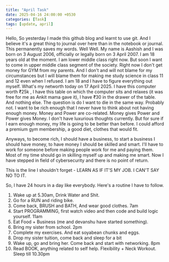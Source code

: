 ```yaml
---
title: "April Task"
date: 2025-04-16 24:00:00 +0530
categories: [Task]
tags: [update, april]
---
```

Hello, So yesterday I made this github blog and learnt to use git. And I believe it's a great thing to journal over here than in the notebook or journal. This permanently saves my words. Well Well. My name is Aashish and I was born on 3 August 2006, officially or legally born on 3 April 2007. I am 18 years old at the moment. I am lower middle class right now. But soon I want to come in upper middle class segment of the society. Right now I don't get money for GYM from my parents. And I don't and will not blame for my circumstances but I will blame them for making me study science in class 11 and 12 even when I refused. I am 18 and I have to figure everything out myself. What's my networth today on 17 April 2025. I have this computer worth ₹25k , I have this table on which the computer sits and relaxes (it was free for me as Ankit mama gave it), I have ₹30 in the drawer of the table. And nothing else. The question is do I want to die in the same way. Probably not. I want to be rich enough that I never have to think about not having enough money. Money and Power are co-related. Money gives Power and Power gives Money. I don't have luxurious thoughts currently. But for sure if I earn enough money, my life is going to be better than before. I could afford a premium gym membership, a good diet, clothes that would fit.

Anyways, to become rich, I should have a business, to start a business I should have money, to have money I should be skilled and smart. I'll have to work for someone before making people work for me and paying them. Most of my time should go in skilling myself up and making me smart. Now I have stepped in field of cybersecurity and there is no point of return. 

This is the line I shouldn't forget - LEARN AS IF IT'S MY JOB. I CAN'T SAY NO TO IT.

So, I have 24 hours in a day like everybody. Here's a routine I have to follow.
1. Wake up at 5.30am, Drink Water and Shit.
2. Go for a RUN and riding bike.
3. Come back, BRUSH and BATH, And wear good clothes. 7am
4. Start PROGRAMMING, first watch video and then code and build logic yourself. 11am
5. Eat Food + Business (me and devanshu have started something).
6. Bring my sister from school. 2pm
7. Complete my exercises. And eat soyabean chunks and eggs. 
8. Drop my sister tuition, come back and sleep for a bit
9. Wake up, go and bring her. Come back and start with networking. 8pm
10. Read BOOK, anything related to self help. Flexibility + Neck Workout. Sleep till 10.30pm